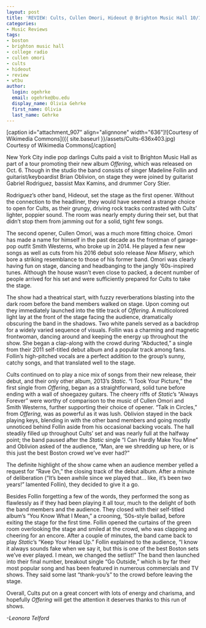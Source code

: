 ```yaml
---
layout: post
title: 'REVIEW: Cults, Cullen Omori, Hideout @ Brighton Music Hall 10/18'
categories:
- Music Reviews
tags:
- boston
- brighton music hall
- college radio
- cullen omori
- cults
- hideout
- review
- wtbu
author:
  login: ogehrke
  email: ogehrke@bu.edu
  display_name: Olivia Gehrke
  first_name: Olivia
  last_name: Gehrke
---
```

\[caption id="attachment\_907" align="alignnone" width="636"\]![Courtesy of Wikimedia Commons]({{ site.baseurl }}/assets/Cults-636x403.jpg) Courtesy of Wikimedia Commons\[/caption\]

New York City indie pop darlings Cults paid a visit to Brighton Music Hall as part of a tour promoting their new album _Offering_, which was released on Oct. 6. Though in the studio the band consists of singer Madeline Follin and guitarist/keyboardist Brian Oblivion, on stage they were joined by guitarist Gabriel Rodriguez, bassist Max Kamins, and drummer Cory Stier.

Rodriguez’s other band, Hideout, set the stage as the first opener. Without the connection to the headliner, they would have seemed a strange choice to open for Cults, as their grungy, driving rock tracks contrasted with Cults’ lighter, poppier sound. The room was nearly empty during their set, but that didn’t stop them from jamming out for a solid, tight few songs.

The second opener, Cullen Omori, was a much more fitting choice. Omori has made a name for himself in the past decade as the frontman of garage-pop outfit Smith Westerns, who broke up in 2014. He played a few new songs as well as cuts from his 2016 debut solo release _New Misery_, which bore a striking resemblance to those of his former band. Omori was clearly having fun on stage, dancing and headbanging to the jangly ‘60s-inspired tunes. Although the house wasn’t even close to packed, a decent number of people arrived for his set and were sufficiently prepared for Cults to take the stage.

The show had a theatrical start, with fuzzy reverberations blasting into the dark room before the band members walked on stage. Upon coming out they immediately launched into the title track of _Offering_. A multicolored light lay at the front of the stage facing the audience, dramatically obscuring the band in the shadows. Two white panels served as a backdrop for a widely varied sequence of visuals. Follin was a charming and magnetic frontwoman, dancing around and keeping the energy up throughout the show. She began a clap-along with the crowd during “Abducted,” a single from their 2011 self-titled debut album and a popular track among fans. Follin’s high-pitched vocals are a perfect addition to the group’s sunny, catchy songs, and that translated well to the stage.

Cults continued on to play a nice mix of songs from their new release, their debut, and their only other album, 2013’s _Static_. “I Took Your Picture,” the first single from _Offering_, began as a straightforward, solid tune before ending with a wall of shoegazey guitars. The cheery riffs of _Static_’s “Always Forever” were worthy of comparison to the music of Cullen Omori and Smith Westerns, further supporting their choice of opener. “Talk in Circles,” from _Offering_, was as powerful as it was lush. Oblivion stayed in the back playing keys, blending in with the other band members and going mostly unnoticed behind Follin aside from his occasional backing vocals. The hall steadily filled up throughout Cults’ set and was nearly full at the halfway point; the band paused after the _Static_ single “I Can Hardly Make You Mine” and Oblivion asked of the audience, “Man, are we shredding up here, or is this just the best Boston crowd we’ve ever had?”

The definite highlight of the show came when an audience member yelled a request for “Rave On,” the closing track of the debut album. After a minute of deliberation (“It’s been awhile since we played that… like, it’s been two years!” lamented Follin), they decided to give it a go.

Besides Follin forgetting a few of the words, they performed the song as flawlessly as if they had been playing it all tour, much to the delight of both the band members and the audience. They closed with their self-titled album’s “You Know What I Mean,” a crooning, ‘50s-style ballad, before exiting the stage for the first time. Follin opened the curtains of the green room overlooking the stage and smiled at the crowd, who was clapping and cheering for an encore. After a couple of minutes, the band came back to play _Static_’s “Keep Your Head Up.” Follin explained to the audience, “I know it always sounds fake when we say it, but this is one of the best Boston sets we’ve ever played. I mean, we changed the setlist!” The band then launched into their final number, breakout single “Go Outside,” which is by far their most popular song and has been featured in numerous commercials and TV shows. They said some last “thank-you’s” to the crowd before leaving the stage.

Overall, Cults put on a great concert with lots of energy and charisma, and hopefully _Offering_ will get the attention it deserves thanks to this run of shows.

_\-Leonora Telford_